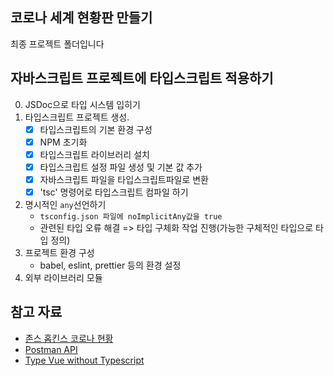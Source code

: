 ## 코로나 세계 현황판 만들기

최종 프로젝트 폴더입니다

## 자바스크립트 프로젝트에 타입스크립트 적용하기

0. JSDoc으로 타입 시스템 입히기
1. 타입스크립트 프로젝트 생성.
   - [x] 타입스크립트의 기본 환경 구성
   - [x] NPM 초기화
   - [x] 타입스크립트 라이브러리 설치
   - [x] 타입스크립트 설정 파일 생성 및 기본 값 추가
   - [x] 자바스크립트 파일을 타입스크립트파일로 변환
   - [x] 'tsc' 명령어로 타입스크립트 컴파일 하기
2. 명시적인 `any`선언하기
   - `tsconfig.json 파일에 noImplicitAny값을 true`
   - 관련된 타입 오류 해결 => 타입 구체화 작업 진행(가능한 구체적인 타입으로 타입 정의)
3. 프로젝트 환경 구성
   - babel, eslint, prettier 등의 환경 설정
4. 외부 라이브러리 모듈

## 참고 자료

- [존스 홉킨스 코로나 현황](https://www.arcgis.com/apps/opsdashboard/index.html#/bda7594740fd40299423467b48e9ecf6)
- [Postman API](https://documenter.getpostman.com/view/10808728/SzS8rjbc?version=latest#27454960-ea1c-4b91-a0b6-0468bb4e6712)
- [Type Vue without Typescript](https://blog.usejournal.com/type-vue-without-typescript-b2b49210f0b)
